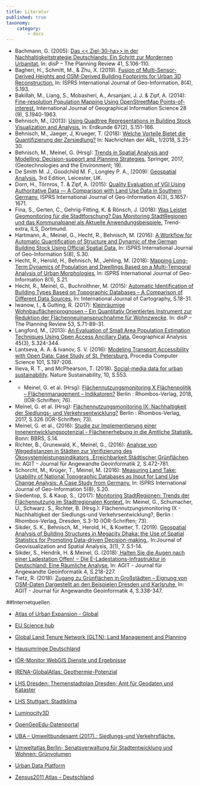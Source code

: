 ```yaml
---
title: Literatur
published: true
taxonomy:
    category:
        - docs
---
```

* Bachmann, G. (2005): [Das << Ziel-30-ha>> in der Nachhaltigkeitstrategie Deutschlands: Ein Schritt zur Mordernen Urbanitat.](https://www.tandfonline.com/doi/pdf/10.1080/02513625.2005.10556914?needAccess=true) In: disP – The Planning Review 41, S.106-110.
* Bagheri, H., Schmitt, M., & Zhu, X. (2019). [Fusion of Multi-Sensor-Derived Heights and OSM-Derived Building Footprints for Urban 3D Reconstruction.](https://www.mdpi.com/2220-9964/8/4/193) In: ISPRS International Journal of Geo-Information, 8(4), S.193.
* Bakillah, M., Liang, S., Mobasheri, A., Arsanjani, J. J. & Zipf, A. (2014): [Fine-resolution Population Mapping Using OpenStreetMap Points-of-interest.](https://www.tandfonline.com/doi/abs/10.1080/13658816.2014.909045?src=recsys&journalCode=tgis20) International Journal of Geographical Information Science 28 (9), S.1940-1963.
* Behnisch, M., (2013): [Using Quadtree Representations in Building Stock Visualization and Analysis.](https://www2.ioer.de/recherche/pdf/2013_behnisch_erdkunde.pdf) In: Erdkunde 67(2), S.151-166.
* Behnisch, M., Jaeger, J, Krueger, T.  (2018): [Welche Vorteile Bietet die Quantifizierung der Zersiedlung?](https://shop.arl-net.de/media/direct/pdf/nachrichten/2018-1/NR_1-18_Behnisch_S25-30_online.pdf) In: Nachrichten der ARL, 1/2018, S.25-30.
* Behnisch, M., Meinel, G. (Hrsg): [Trends in Spatial Analysis and Modelling: Decision-support and Planning Strategies](https://doi.org/10.1007/978-3-319-52522-8), Springer, 2017, (Geotechnologies and the Environment; 19).
* De Smith M. J., Goodchild M. F., Longley P. A., (2009): [Geospatial Analysis.](http://discovery.ucl.ac.uk/49154/) 3rd Edition, Leicester, UK.
* Dorn, H., Törnros, T. & Zipf, A. (2015): [Quality Evaluation of VGI Using Authoritative Data — A Comparison with Land Use Data in Southern Germany.](http://www.mdpi.com/2220-9964/4/3/1657/htm) ISPRS International Journal of Geo-Information 4(3), S.1657-1671.
* Fina, S., Gerten, C., Gehrig-Fitting, K. & Rönsch, J. (2018): [Was Leistet Geomonitoring für die Stadtforschung? Das Monitoring StadtRegionen und das Kommunalpanel als Aktuelle Anwendungsbeispiele.](https://www.ils-forschung.de/files_publikationen/pdfs/180622_TREND_EXTRA_online.pdf) Trend-extra, ILS, Dortmund.
* Hartmann, A., Meinel, G., Hecht, R., Behnisch, M. (2016): [A Workflow for Automatic Quantification of Structure and Dynamic of the German Building Stock Using Official Spatial Data](http://www.mdpi.com/2220-9964/5/8/142), In: ISPRS International Journal of Geo-Information 5(8), S.30.
* Hecht, R., Herold, H., Behnisch, M., Jehling, M. (2018): [Mapping Long-Term Dynamics of Population and
Dwellings Based on a Multi-Temporal Analysis of
Urban Morphologies](https://www.mdpi.com/2220-9964/8/1/2), In: ISPRS International Journal of Geo-Information 8(1), S.21.
* Hecht, R., Meinel, G., Buchroithner, M. (2015): [Automatic Identification of Building Types Based on Topographic Databases – A Comparison of Different Data Sources.](https://www.tandfonline.com/doi/full/10.1080/23729333.2015.1055644) In: International Journal of Cartography, S.18-31.
* Iwanow, I., & Gutting, R. (2017): [Kleinräumige Wohnbauflächenprognosen – Ein Quantitativ Orientiertes Instrument zur Reduktion der Flächenneuinanspruchnahme für Wohnzwecke](https://www.tandfonline.com/doi/full/10.1080/02513625.2017.1414496"). In: disP – The Planning Review 53, S.71-89-31.
* Langford, M., (2013): [An Evaluation of Small Area Population Estimation Techniques Using Open Access Ancillary Data.](https://onlinelibrary.wiley.com/doi/abs/10.1111/gean.12012) Geographical Analysis 45(3), S.324-344.
* Lantseva, A. A. & Ivanov, S. V. (2016): [Modeling Transport Accessibility with Open Data: Case Study of St. Petersburg.](https://www.sciencedirect.com/science/article/pii/S1877050916326916) Procedia Computer Science 101, S.197-206.
* Ilieva, R. T., and McPhearson, T. (2018). [Social-media data for urban sustainability](https://www.nature.com/articles/s41893-018-0153-6). Nature Sustainability, 10, S.553.
* * Meinel, G. et al. (Hrsg): [Flächennutzungsmonitoring X Flächenpolitik – Flächenmanagement – Indikatoren?](https://nbn-resolving.org/urn:nbn:de:bsz:14-qucosa2-336810)  Berlin : Rhombos-Verlag, 2018,(IÖR-Schriften; 76).
* Meinel, G. et al. (Hrsg): [Flächennutzungsmonitoring IX: Nachhaltigkeit der Siedlungs- und Verkehrsentwicklung?](http://nbn-resolving.de/urn:nbn:de:bsz:14-qucosa2-172489)  Berlin : Rhombos-Verlag, 2017, S.326 (IÖR-Schriften; 73).
* Meinel, G. et al., (2016): [Studie zur Implementierung einer Innenentwicklungspotenzial - Flächenerhebung in die Amtliche Statistik.](http://www.bbsr.bund.de/BBSR/DE/Veroeffentlichungen/BBSROnline/2016/bbsr-online-02-2016-dl.pdf?__blob=publicationFile&v=2) Bonn: BBRS, S.14.
* Richter, B., Grunewald, K., Meinel, G., (2016): [Analyse von Wegedistanzen in Städten zur Verifizierung des Ökosystemleistungsindikators „Erreichbarkeit Städtischer Grünflächen](http://gispoint.de/fileadmin/user_upload/paper_gis_open/AGIT_2016/537622063.pdf). In: AGIT - Journal für Angewandte Geoinformatik 2, S.472-781.
* Schorcht, M., Krüger, T., Meinel, M. (2016): [Measuring Land Take: Usability of National Topographic Databases as Input for Land Use Change Analysis: A Case Study from Germany.](http://www.mdpi.com/2220-9964/5/8/134/htm) In: ISPRS International Journal of Geo-Information 5(8), S.20.
* Siedentop, S. & Kaup, S., (2017): [Monitoring StadtRegionen: Trends der Flächennutzung im Stadtregionalen Kontext.](http://nbn-resolving.de/urn:nbn:de:bsz:14-qucosa2-211777) In: Meinel, G., Schumacher, U., Schwarz. S., Richter, B. (Hrsg.): Flächennutzungsmonitoring IX - Nachhaltigkeit der Siedlungs-und Verkehrsentwicklung?, Berlin : Rhombos-Verlag, Dresden, S.3-10 (IÖR-Schriften; 73).
* Sikder, S. K., Behnisch, M., Herold, H., & Koetter, T. (2019). [Geospatial Analysis of Building Structures in Megacity Dhaka: the Use of Spatial Statistics for Promoting Data-driven Decision-making.](https://link.springer.com/article/10.1007/s41651-019-0029-y). In:Journal of Geovisualization and Spatial Analysis, 3(1), 7. S.1-14.
* Sikder, S., Hendrik, H. & Meinel, G. (2018):[ Halten Sie die Augen nach einer Ladestation Offen! − Die E-Ladestations-Infrastruktur in Deutschland: Eine Räumliche Analyse.](https://gispoint.de/gisopen-paper/4522-halten-sie-die-augen-nach-einer-ladestation-offen-die-e-ladestations-infrastruktur-in-deutschland-eine-raeumliche-analyse.html?IDjournalTitle=5) In: AGIT - Journal für Angewandte Geoinformatik 4, S.218-227.
* Tietz, R. (2018): [Zugang zu Grünflächen in Großstädten – Eignung von OSM-Daten Dargestellt an den Beispielen Dresden und Karlsruhe.](https://gispoint.de/gisopen-paper/4537-zugang-zu-gruenflaechen-in-grossstaedten-eignung-von-osm-daten-dargestellt-an-den-beispielen-dresden-und-karlsruhe.html?IDjournalTitle=5) In: AGIT - Journal für Angewandte Geoinformatik 4, S.338-347.




##Internetquellen

* [Atlas of Urban Expansion - Global](http://www.atlasofurbanexpansion.org/data)

* [EU Science hub](https://ghsl.jrc.ec.europa.eu/enact.php)

* [Global Land Tenure Network (GLTN): Land Management and Planning](https://gltn.net/home/land-management-and-planning/#land-use-planning)

* [Hausumringe Deutschland](https://www.ldbv.bayern.de/produkte/kataster/hausumringe.html)

* [IÖR-Monitor WebGIS Dienste und Ergebnisse ](http://www.ioer-monitor.de/ergebnisse/#c97)

* [IRENA-GlobalAtlas: Geothermie-Potenzial](https://irena.masdar.ac.ae/gallery/)

* [LHS Dresden: Themenstadtplan Dresden; Amt für Geodaten und Kataster](http://stadtplan2.dresden.de)

* [LHS Stuttgart: Stadtklima](https://gis6.stuttgart.de/maps/index.html)

* [Luminocity3D](http://luminocity3d.org/)

* [OpenGeoEdu-Datenportal](https://portal.opengeoedu.de/)

* [UBA – Umweltbundesamt (2017).: Siedlungs-und Verkehrsfläche. ](https://www.umweltbundesamt.de/daten/flaeche-boden-land-oekosysteme/flaeche/siedlungs-verkehrsflaeche#textpart-2)

* [Umweltatlas Berlin- Senatsverwaltung für Stadtentwicklung und Wohnen: Grünvolumen](https://www.stadtentwicklung.berlin.de/umwelt/umweltatlas/ke601.htm)

* [Urban Data Platform](http://urban.jrc.ec.europa.eu)

* [Zensus2011 Atlas – Deutschland](https://atlas.zensus2011.de/)
